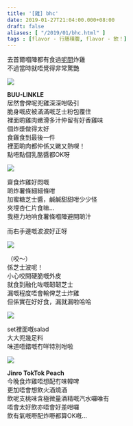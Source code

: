 ```yaml
---
title: '[雞] bhc'
date: 2019-01-27T21:04:00.000+08:00
draft: false
aliases: [ "/2019/01/bhc.html" ]
tags : [flavor - 行膳積腹, flavor - 飲！]
---
```


去首爾嗰陣都有食過[呢間](https://hidie.net/seoul6g/)炸雞  
不過當時就唔覺得非常驚艷  

![](/images/bhc.jpg)

**BUU-LINKLE**  
居然會俾呢兜雞深深咁吸引  
脆身嘅皮被滿滿嘅芝士粉包覆住  
裡面啲雞肉嫩滑多汁仲留有好香雞味  
個炸漿做得太好  
食雞食到最後一件  
裡面啲肉都仲係又嫩又熱㗎！  
點唔點個乳酪醬都OK呀  

![](/images/bhc1.jpg)

齋食炸雞好悶嘅  
啲炸薯條細細條咁  
加蜜糖芝士醬，鹹鹹甜甜咁少少怪  
夾埋杏仁片食嘛...  
我極力地响食薯條嗰陣避開啲汁  
  
而右手邊嘅波波好正呀  

![](/images/bhc2.jpg)

（咬～）  
係芝士波呢！  
小心咬開硬脆嘅外皮  
就食到融化咗嘅韌韌芝士  
漏嘅程度唔會輸俾芝士炸雞  
但係實在好好食，漏就漏啦哈哈  

![](/images/bhc3.jpg)

set裡面嘅salad  
大大兜幾足料  
味道唔錯嘅冇咩特別咁啦  

![](/images/jinropeach.jpg)

**Jinro TokTok Peach**  
今晚食炸雞唔想配冇味韓啤  
更加唔會想飲火酒燒酒  
飲呢支桃味含極微量酒精嘅汽水囉唯有  
唔會太好飲亦唔會好差咁囉  
飲有氣嘅嘢配炸嘢都算OK嘅...  
  

